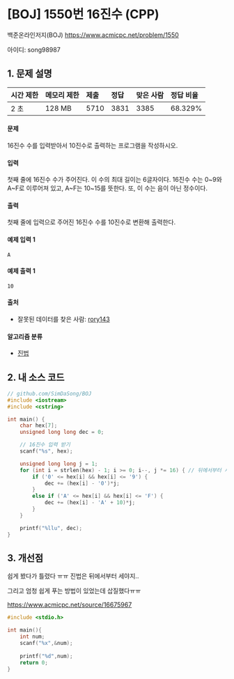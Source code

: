 # [BOJ] 1550번 16진수 (CPP)

백준온라인저지(BOJ) https://www.acmicpc.net/problem/1550

아이디: song98987



## 1. 문제 설명

| 시간 제한 | 메모리 제한 | 제출 | 정답 | 맞은 사람 | 정답 비율 |
| :-------- | :---------- | :--- | :--- | :-------- | :-------- |
| 2 초      | 128 MB      | 5710 | 3831 | 3385      | 68.329%   |

#### 문제

16진수 수를 입력받아서 10진수로 출력하는 프로그램을 작성하시오.

#### 입력

첫째 줄에 16진수 수가 주어진다. 이 수의 최대 길이는 6글자이다. 16진수 수는 0~9와 A~F로 이루어져 있고, A~F는 10~15를 뜻한다. 또, 이 수는 음이 아닌 정수이다.

#### 출력

첫째 줄에 입력으로 주어진 16진수 수를 10진수로 변환해 출력한다.



#### 예제 입력 1 

```
A
```

#### 예제 출력 1 

```
10
```



#### 출처

- 잘못된 데이터를 찾은 사람: [rory143](https://www.acmicpc.net/user/rory143)

#### 알고리즘 분류

- [진법](https://www.acmicpc.net/problem/tag/진법)




## 2. 내 소스 코드

```C++
// github.com/SimDaSong/BOJ
#include <iostream>
#include <cstring>

int main() {
	char hex[7];
	unsigned long long dec = 0;

	// 16진수 입력 받기
	scanf("%s", hex);

	unsigned long long j = 1;
	for (int i = strlen(hex) - 1; i >= 0; i--, j *= 16) { // 뒤에서부터 세야지ㅠㅠ
		if ('0' <= hex[i] && hex[i] <= '9') {
			dec += (hex[i] - '0')*j;
		}
		else if ('A' <= hex[i] && hex[i] <= 'F') {
			dec += (hex[i] - 'A' + 10)*j;
		}
	}

	printf("%llu", dec);
}
```



## 3. 개선점

쉽게 봤다가 틀렸다 ㅠㅠ 진법은 뒤에서부터 세야지..



그리고 엄청 쉽게 푸는 방법이 있었는데 삽질했다ㅠㅠ

https://www.acmicpc.net/source/16675967

```C
#include <stdio.h>

int main(){
    int num;
    scanf("%x",&num);
    
    printf("%d",num);
    return 0;
}
```

